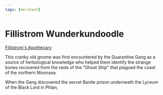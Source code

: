 ```yaml
---
tags: [merchant]
---
```

# Fillistrom Wunderkundoodle

[Fillistrom's Apothecary](%F0%9F%8C%BF%20Fillistrom%27s%20Apothecary/%21index.md)

This cranky old gnome was first encountered by the Quarantine Gang as a source of herbological knowledge who helped them identify the strange bones recovered from the raids of the "Ghost Ship" that plagued the coast of the northern Moonsea.

When the Gang discovered the secret Banite prison underneath the Lyceum of the Black Lord in Phlan, 